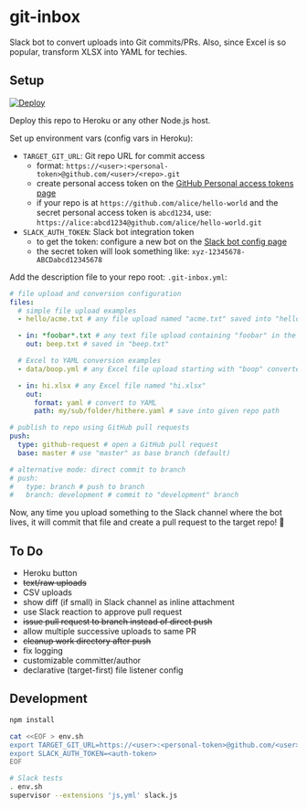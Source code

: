 # git-inbox

Slack bot to convert uploads into Git commits/PRs. Also, since Excel is so popular, transform XLSX into YAML for techies.

## Setup

[![Deploy](https://www.herokucdn.com/deploy/button.svg)](https://heroku.com/deploy?template=https://github.com/unframework/git-inbox)

Deploy this repo to Heroku or any other Node.js host.

Set up environment vars (config vars in Heroku):

- `TARGET_GIT_URL`: Git repo URL for commit access
    - format: `https://<user>:<personal-token>@github.com/<user>/<repo>.git`
    - create personal access token on the [GitHub Personal access tokens page](https://github.com/settings/tokens)
    - if your repo is at `https://github.com/alice/hello-world` and the secret personal access token is `abcd1234`, use: `https://alice:abcd1234@github.com/alice/hello-world.git`
- `SLACK_AUTH_TOKEN`: Slack bot integration token
    - to get the token: configure a new bot on the [Slack bot config page](https://slack.com/apps/manage/A0F7YS25R-bots)
    - the secret token will look something like: `xyz-12345678-ABCDabcd12345678`

Add the description file to your repo root: `.git-inbox.yml`:

```yaml
# file upload and conversion configuration
files:
  # simple file upload examples
  - hello/acme.txt # any file upload named "acme.txt" saved into "hello/acme.txt"

  - in: *foobar*.txt # any text file upload containing "foobar" in the name
    out: beep.txt # saved in "beep.txt"

  # Excel to YAML conversion examples
  - data/boop.yml # any Excel file upload starting with "boop" converted to YAML and saved into "data/boop.yml"

  - in: hi.xlsx # any Excel file named "hi.xlsx"
    out:
      format: yaml # convert to YAML
      path: my/sub/folder/hithere.yaml # save into given repo path

# publish to repo using GitHub pull requests
push:
  type: github-request # open a GitHub pull request
  base: master # use "master" as base branch (default)

# alternative mode: direct commit to branch
# push:
#   type: branch # push to branch
#   branch: development # commit to "development" branch
```

Now, any time you upload something to the Slack channel where the bot lives, it will commit that file and create a pull request to the target repo! 🤖

## To Do

- Heroku button
- ~~text/raw uploads~~
- CSV uploads
- show diff (if small) in Slack channel as inline attachment
- use Slack reaction to approve pull request
- ~~issue pull request to branch instead of direct push~~
- allow multiple successive uploads to same PR
- ~~cleanup work directory after push~~
- fix logging
- customizable committer/author
- declarative (target-first) file listener config

## Development

```sh
npm install

cat <<EOF > env.sh
export TARGET_GIT_URL=https://<user>:<personal-token>@github.com/<user>/<repo>.git
export SLACK_AUTH_TOKEN=<auth-token>
EOF

# Slack tests
. env.sh
supervisor --extensions 'js,yml' slack.js
```
